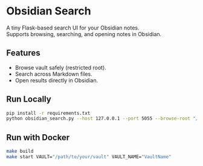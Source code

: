 # Obsidian Search

A tiny Flask-based search UI for your Obsidian notes.  
Supports browsing, searching, and opening notes in Obsidian.

## Features
- Browse vault safely (restricted root).
- Search across Markdown files.
- Open results directly in Obsidian.

## Run Locally
```bash
pip install -r requirements.txt
python obsidian_search.py --host 127.0.0.1 --port 5055 --browse-root "/path/to/obsidian"
```

## Run with Docker
```bash
make build
make start VAULT="/path/to/your/vault" VAULT_NAME="VaultName"
```
